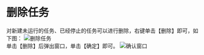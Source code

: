 # 删除任务
对新建未运行的任务、已经停止的任务可以进行删除，右键单击【删除】即可，如下图：
![删除任务](https://i.imgur.com/vSUocGp.png)
<br>单击【删除】后弹出窗口，单击【确定】即可。
![确认窗口](https://i.imgur.com/pjyduEn.png)
